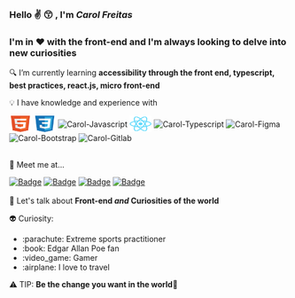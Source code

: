 ### Hello :v: :kissing_smiling_eyes:	, I'm _Carol Freitas_
### I'm in :heart: with the front-end and I'm always looking to delve into new curiosities</h3>

:mag: I’m currently learning **accessibility through the front end, typescript, best practices, react.js, micro front-end**

:bulb: I have knowledge and experience with 
<div style="display: inline_block">
  <img align="center" alt="Carol-HTML" height="30" width="40" src="https://raw.githubusercontent.com/devicons/devicon/master/icons/html5/html5-original.svg">
  <img align="center" alt="Carol-CSS" height="30" width="40" src="https://raw.githubusercontent.com/devicons/devicon/master/icons/css3/css3-original.svg">
  <img align="center" alt="Carol-Javascript" height="30" width="40"  src="https://cdn.jsdelivr.net/gh/devicons/devicon/icons/javascript/javascript-original.svg" />
  <img align="center" alt="Carol-ReactJs" height="30" width="40" src="https://raw.githubusercontent.com/devicons/devicon/master/icons/react/react-original.svg">
  <img align="center" alt="Carol-Typescript" height="30" width="40" src="https://cdn.jsdelivr.net/gh/devicons/devicon/icons/typescript/typescript-plain.svg" />
  <img align="center" alt="Carol-Figma" height="30" width="40" src="https://cdn.jsdelivr.net/gh/devicons/devicon/icons/figma/figma-original.svg" />
  <img align="center" alt="Carol-Bootstrap" height="30" width="40" src="https://cdn.jsdelivr.net/gh/devicons/devicon/icons/bootstrap/bootstrap-plain.svg" />
  <img align="center" alt="Carol-Gitlab" height="30" width="40" src="https://cdn.jsdelivr.net/gh/devicons/devicon/icons/gitlab/gitlab-original.svg" />
</div><br>

:postbox: Meet me at... 
      <div style="display: inline_block">
      <a href="https://www.linkedin.com/in/caroline-freitas-070347111/" target="_blank">
      ![Badge](https://img.shields.io/badge/LinkedIn-0077B5?style=for-the-badge&logo=linkedin&logoColor=white)</a>
      <a href="https://www.instagram.com/ccarolfp/" target="_blank">
      ![Badge](https://img.shields.io/badge/Instagram-E4405F?style=for-the-badge&logo=instagram&logoColor=white)</a> 
      <a href="https://carolfreitas101996.medium.com/card-responsivo-com-3-linhas-de-css-5d14d5d301ee" target="_blank">
      ![Badge](https://img.shields.io/badge/Medium-12100E?style=for-the-badge&logo=medium&logoColor=white)</a> 
      <a href="https://carolfreitas101996@gmail.com" target="_blank">
      ![Badge](https://img.shields.io/badge/Gmail-D14836?style=for-the-badge&logo=gmail&logoColor=white)</a> 
      </div><br>
:thought_balloon: Let's talk about **Front-end  _and_ Curiosities of the world**
    
:alien: Curiosity:
<ul>
    <li>:parachute: Extreme sports practitioner</li>
    <li>:book: Edgar Allan Poe fan</li>
    <li>:video_game: Gamer</li>
    <li>:airplane: I love to travel</li> 
</ul>

:warning:	 TIP: **Be the change you want in the world**:green_heart:

